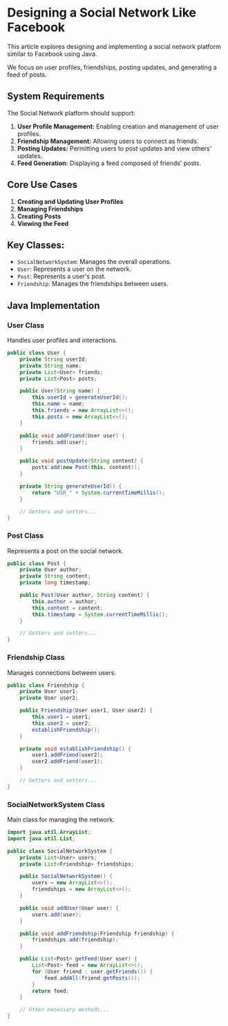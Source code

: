 # Designing a Social Network Like Facebook

This article explores designing and implementing a social network platform similar to Facebook using Java. 

We focus on user profiles, friendships, posting updates, and generating a feed of posts.

## System Requirements

The Social Network platform should support:

1. **User Profile Management:** Enabling creation and management of user profiles.
2. **Friendship Management:** Allowing users to connect as friends.
3. **Posting Updates:** Permitting users to post updates and view others' updates.
4. **Feed Generation:** Displaying a feed composed of friends' posts.

## Core Use Cases

1. **Creating and Updating User Profiles**
2. **Managing Friendships**
3. **Creating Posts**
4. **Viewing the Feed**

## Key Classes:
- `SocialNetworkSystem`: Manages the overall operations.
- `User`: Represents a user on the network.
- `Post`: Represents a user's post.
- `Friendship`: Manages the friendships between users.

## Java Implementation

### User Class

Handles user profiles and interactions.

```java
public class User {
    private String userId;
    private String name;
    private List<User> friends;
    private List<Post> posts;

    public User(String name) {
        this.userId = generateUserId();
        this.name = name;
        this.friends = new ArrayList<>();
        this.posts = new ArrayList<>();
    }

    public void addFriend(User user) {
        friends.add(user);
    }

    public void postUpdate(String content) {
        posts.add(new Post(this, content));
    }

    private String generateUserId() {
        return "USR_" + System.currentTimeMillis();
    }

    // Getters and setters...
}
```
### Post Class
Represents a post on the social network.
```java
public class Post {
    private User author;
    private String content;
    private long timestamp;

    public Post(User author, String content) {
        this.author = author;
        this.content = content;
        this.timestamp = System.currentTimeMillis();
    }

    // Getters and setters...
}
```
### Friendship Class
Manages connections between users.
```java
public class Friendship {
    private User user1;
    private User user2;

    public Friendship(User user1, User user2) {
        this.user1 = user1;
        this.user2 = user2;
        establishFriendship();
    }

    private void establishFriendship() {
        user1.addFriend(user2);
        user2.addFriend(user1);
    }

    // Getters and setters...
}
```
### SocialNetworkSystem Class
Main class for managing the network.
```java
import java.util.ArrayList;
import java.util.List;

public class SocialNetworkSystem {
    private List<User> users;
    private List<Friendship> friendships;

    public SocialNetworkSystem() {
        users = new ArrayList<>();
        friendships = new ArrayList<>();
    }

    public void addUser(User user) {
        users.add(user);
    }

    public void addFriendship(Friendship friendship) {
        friendships.add(friendship);
    }

    public List<Post> getFeed(User user) {
        List<Post> feed = new ArrayList<>();
        for (User friend : user.getFriends()) {
            feed.addAll(friend.getPosts());
        }
        return feed;
    }

    // Other necessary methods...
}
```